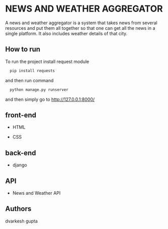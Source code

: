 
# NEWS AND WEATHER AGGREGATOR

A news and weather aggregator is a system that takes news from several resources and put them all together so that one can get all the news in a single platform. It also includes weather details of that city.

## How to run

To run the project install request module


```bash
  pip install requests
```

and then run command


```bash
  python manage.py runserver
```

and then simply go to http://127.0.0.1:8000/

## front-end

- HTML

- CSS

## back-end

- django

## API

- News and Weather API


## Authors
dvarkesh gupta